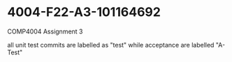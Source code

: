 # 4004-F22-A3-101164692
 COMP4004 Assignment 3 
 
 all unit test commits are labelled as "test" while acceptance are labelled "A-Test"

